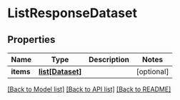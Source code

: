 # ListResponseDataset

## Properties
Name | Type | Description | Notes
------------ | ------------- | ------------- | -------------
**items** | [**list[Dataset]**](Dataset.md) |  | [optional] 

[[Back to Model list]](../README.md#documentation-for-models) [[Back to API list]](../README.md#documentation-for-api-endpoints) [[Back to README]](../README.md)


